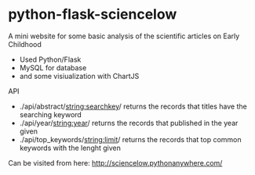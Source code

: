 # python-flask-sciencelow

A mini website for some basic analysis of the scientific articles on Early Childhood
- Used Python/Flask
- MySQL for database
- and some visiualization with ChartJS


API

 - ./api/abstract/<string:searchkey>/        returns the records that titles have the searching keyword
 - ./api/year/<string:year>/       returns the records that published in the year given
 - ./api/top_keywords/<string:limit>/       returns the records that top common keywords with the lenght given

Can be visited from here: http://sciencelow.pythonanywhere.com/
